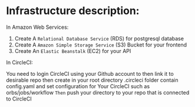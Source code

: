 # Infrastructure description:

In Amazon Web Services:

1. Create A `Relational Database Service` (RDS) for postgresql database
2. Create A `Amazon Simple Storage Service` (S3) Bucket for your frontend
3. Create An `Elastic Beanstalk` (EC2) for your API

In CircleCI:

You need to login CircleCI using your Github account to then link it to desirable repo then create in your root directory .circleci folder contain config.yaml and set configuration for Your CircleCI such as orbs/jobs/workflow
`Then` push your directory to your repo that is connected to CircleCI
